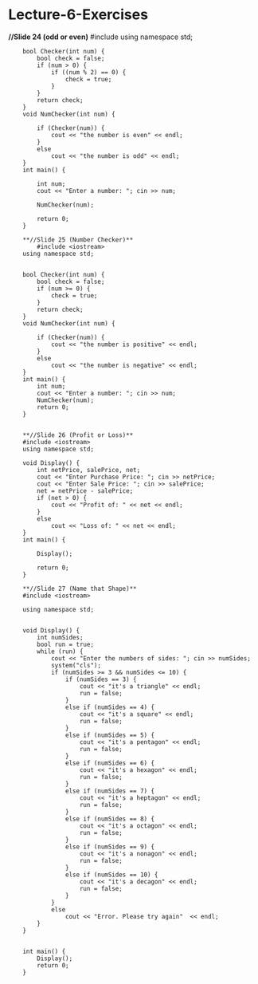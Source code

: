 # Lecture-6-Exercises

**//Slide 24 (odd or even)**
		#include <iostream>
		using namespace std;

		bool Checker(int num) {	
			bool check = false;
			if (num > 0) {
				if ((num % 2) == 0) {
					check = true;
				}
			}
			return check;
		}
		void NumChecker(int num) {

			if (Checker(num)) {
				cout << "the number is even" << endl;
			}
			else
				cout << "the number is odd" << endl;
		}
		int main() {

			int num;
			cout << "Enter a number: "; cin >> num;

			NumChecker(num);

			return 0;
		}

		**//Slide 25 (Number Checker)**
			#include <iostream>
		using namespace std;


		bool Checker(int num) {	
			bool check = false;
			if (num >= 0) {
				check = true;
			}
			return check;
		}
		void NumChecker(int num) {

			if (Checker(num)) {
				cout << "the number is positive" << endl;
			}
			else
				cout << "the number is negative" << endl;
		}
		int main() {
			int num;
			cout << "Enter a number: "; cin >> num;
			NumChecker(num);
			return 0;
		}


		**//Slide 26 (Profit or Loss)**
		#include <iostream>
		using namespace std;

		void Display() {
			int netPrice, salePrice, net;
			cout << "Enter Purchase Price: "; cin >> netPrice;
			cout << "Enter Sale Price: "; cin >> salePrice;
			net = netPrice - salePrice;
			if (net > 0) {
				cout << "Profit of: " << net << endl;
			}
			else
				cout << "Loss of: " << net << endl;
		}
		int main() {

			Display();

			return 0;
		}	

		**//Slide 27 (Name that Shape)**
		#include <iostream>

		using namespace std;


		void Display() {
			int numSides;
			bool run = true;
			while (run) {
				cout << "Enter the numbers of sides: "; cin >> numSides;
				system("cls");
				if (numSides >= 3 && numSides <= 10) {
					if (numSides == 3) {
						cout << "it's a triangle" << endl;
						run = false;
					}
					else if (numSides == 4) {
						cout << "it's a square" << endl;
						run = false;
					}
					else if (numSides == 5) {
						cout << "it's a pentagon" << endl;
						run = false;
					}
					else if (numSides == 6) {
						cout << "it's a hexagon" << endl;
						run = false;
					}
					else if (numSides == 7) {
						cout << "it's a heptagon" << endl;
						run = false;
					}
					else if (numSides == 8) {
						cout << "it's a octagon" << endl;
						run = false;
					}
					else if (numSides == 9) {
						cout << "it's a nonagon" << endl;
						run = false;
					}
					else if (numSides == 10) {
						cout << "it's a decagon" << endl;
						run = false;
					}
				}
				else
					cout << "Error. Please try again"  << endl;
			}
		}


		int main() {
			Display();
			return 0;
		}
